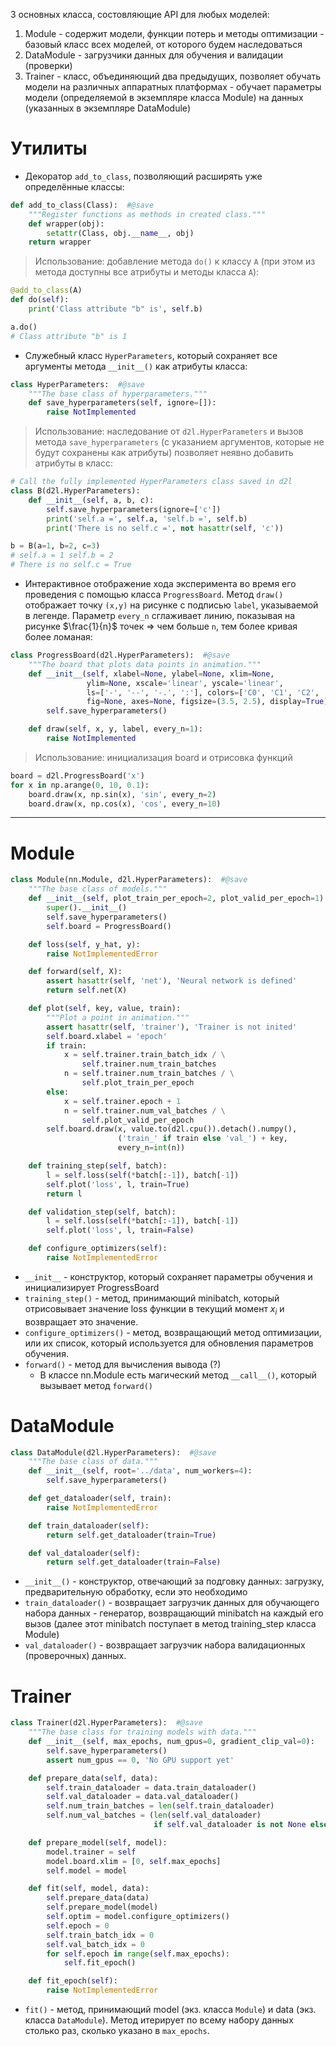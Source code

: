 3 основных класса, состовляющие API для любых моделей:
1. Module - содержит модели, функции потерь и методы оптимизации - базовый класс всех моделей, от которого будем наследоваться
2. DataModule - загрузчики данных для обучения и валидации (проверки)
3. Trainer - класс, объединяющий два предыдущих, позволяет обучать модели на различных аппаратных платформах - обучает параметры модели (определяемой в экземпляре класса Module) на данных (указанных в экземпляре DataModule)

# Утилиты
- Декоратор `add_to_class`, позволяющий расширять уже определённые классы:
```python
def add_to_class(Class):  #@save
    """Register functions as methods in created class."""
    def wrapper(obj):
        setattr(Class, obj.__name__, obj)
    return wrapper
```
> Использование: добавление метода `do()` к классу `A` (при этом из метода доступны все атрибуты и методы класса `A`):
```python
@add_to_class(A)
def do(self):
    print('Class attribute "b" is', self.b)

a.do()
# Class attribute "b" is 1
```
- Служебный класс `HyperParameters`, который сохраняет все аргументы метода `__init__()` как атрибуты класса:
```python
class HyperParameters:  #@save
    """The base class of hyperparameters."""
    def save_hyperparameters(self, ignore=[]):
        raise NotImplemented
```
> Использование: наследование от `d2l.HyperParameters` и вызов метода `save_hyperparameters` (с указанием аргументов, которые не будут сохранены как атрибуты) позволяет неявно добавить атрибуты в класс:
```python
# Call the fully implemented HyperParameters class saved in d2l
class B(d2l.HyperParameters):
    def __init__(self, a, b, c):
        self.save_hyperparameters(ignore=['c'])
        print('self.a =', self.a, 'self.b =', self.b)
        print('There is no self.c =', not hasattr(self, 'c'))

b = B(a=1, b=2, c=3)
# self.a = 1 self.b = 2
# There is no self.c = True
```
- Интерактивное отображение хода эксперимента во время его проведения с помощью класса `ProgressBoard`. Метод `draw()` отображает точку `(x,y)` на рисунке с подписью `label`, указываемой в легенде. Параметр `every_n` сглаживает линию, показывая на рисунке $\frac{1}{n}$ точек => чем больше `n`, тем более кривая более ломаная:
```python
class ProgressBoard(d2l.HyperParameters):  #@save
    """The board that plots data points in animation."""
    def __init__(self, xlabel=None, ylabel=None, xlim=None,
                 ylim=None, xscale='linear', yscale='linear',
                 ls=['-', '--', '-.', ':'], colors=['C0', 'C1', 'C2', 'C3'],
                 fig=None, axes=None, figsize=(3.5, 2.5), display=True):
        self.save_hyperparameters()

    def draw(self, x, y, label, every_n=1):
        raise NotImplemented
```
> Использование: инициализация board и отрисовка функций
```python
board = d2l.ProgressBoard('x')
for x in np.arange(0, 10, 0.1):
    board.draw(x, np.sin(x), 'sin', every_n=2)
    board.draw(x, np.cos(x), 'cos', every_n=10)
```
---
# Module
```python
class Module(nn.Module, d2l.HyperParameters):  #@save
    """The base class of models."""
    def __init__(self, plot_train_per_epoch=2, plot_valid_per_epoch=1):
        super().__init__()
        self.save_hyperparameters()
        self.board = ProgressBoard()

    def loss(self, y_hat, y):
        raise NotImplementedError

    def forward(self, X):
        assert hasattr(self, 'net'), 'Neural network is defined'
        return self.net(X)

    def plot(self, key, value, train):
        """Plot a point in animation."""
        assert hasattr(self, 'trainer'), 'Trainer is not inited'
        self.board.xlabel = 'epoch'
        if train:
            x = self.trainer.train_batch_idx / \
                self.trainer.num_train_batches
            n = self.trainer.num_train_batches / \
                self.plot_train_per_epoch
        else:
            x = self.trainer.epoch + 1
            n = self.trainer.num_val_batches / \
                self.plot_valid_per_epoch
        self.board.draw(x, value.to(d2l.cpu()).detach().numpy(),
                        ('train_' if train else 'val_') + key,
                        every_n=int(n))

    def training_step(self, batch):
        l = self.loss(self(*batch[:-1]), batch[-1])
        self.plot('loss', l, train=True)
        return l

    def validation_step(self, batch):
        l = self.loss(self(*batch[:-1]), batch[-1])
        self.plot('loss', l, train=False)

    def configure_optimizers(self):
        raise NotImplementedError
```
- `__init__` - конструктор, который сохраняет параметры обучения и инициализирует ProgressBoard
- `training_step()` - метод, принимающий minibatch, который отрисовывает значение loss функции в текущий момент $x_i$ и возвращает это значение.
- `configure_optimizers()` - метод, возвращающий метод оптимизации, или их список, который используется для обновления параметров обучения.
- `forward()` - метод для вычисления вывода (?)
	- В классе nn.Module есть магический метод `__call__()`, который вызывает метод `forward()`
# DataModule
```python
class DataModule(d2l.HyperParameters):  #@save
    """The base class of data."""
    def __init__(self, root='../data', num_workers=4):
        self.save_hyperparameters()

    def get_dataloader(self, train):
        raise NotImplementedError

    def train_dataloader(self):
        return self.get_dataloader(train=True)

    def val_dataloader(self):
        return self.get_dataloader(train=False)
```
- `__init__()` - конструктор, отвечающий за подговку данных: загрузку, предварительную обработку, если это необходимо
- `train_dataloader()` - возвращает загрузчик данных для обучающего набора данных - генератор, возвращающий minibatch на каждый его вызов (далее этот minibatch поступает в метод training_step класса Module)
- `val_dataloader()` - возвращает загрузчик набора валидационных (проверочных) данных.
# Trainer
```python
class Trainer(d2l.HyperParameters):  #@save
    """The base class for training models with data."""
    def __init__(self, max_epochs, num_gpus=0, gradient_clip_val=0):
        self.save_hyperparameters()
        assert num_gpus == 0, 'No GPU support yet'

    def prepare_data(self, data):
        self.train_dataloader = data.train_dataloader()
        self.val_dataloader = data.val_dataloader()
        self.num_train_batches = len(self.train_dataloader)
        self.num_val_batches = (len(self.val_dataloader)
                                if self.val_dataloader is not None else 0)

    def prepare_model(self, model):
        model.trainer = self
        model.board.xlim = [0, self.max_epochs]
        self.model = model

    def fit(self, model, data):
        self.prepare_data(data)
        self.prepare_model(model)
        self.optim = model.configure_optimizers()
        self.epoch = 0
        self.train_batch_idx = 0
        self.val_batch_idx = 0
        for self.epoch in range(self.max_epochs):
            self.fit_epoch()

    def fit_epoch(self):
        raise NotImplementedError
```
- `fit()` - метод, принимающий model (экз. класса `Module`) и data (экз. класса `DataModule`). Метод итерирует по всему набору данных столько раз, сколько указано в `max_epochs`. 